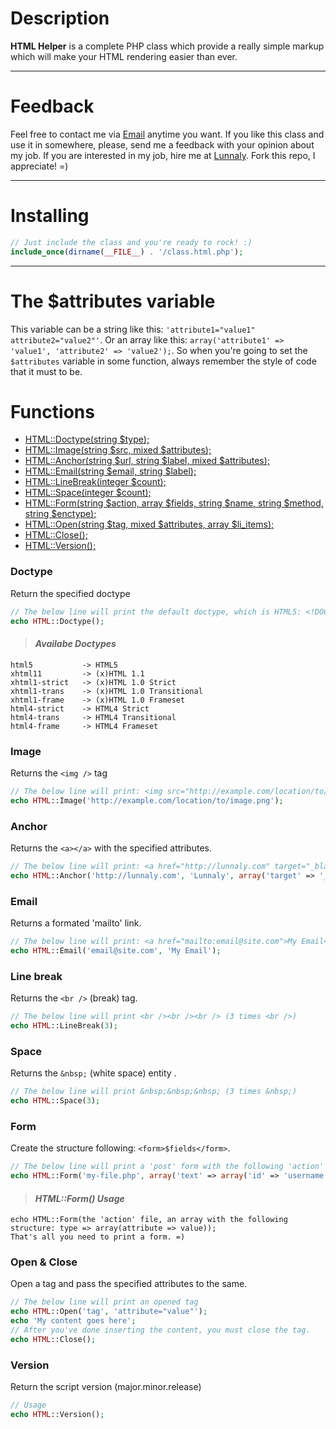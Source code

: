 # Description

 **HTML Helper** is a complete PHP class which provide a really simple markup which will make your HTML rendering easier than ever.

----------

# Feedback
 Feel free to contact me via [Email](mailto:miranda@lunnaly.com) anytime you want. If you like this class and use it in somewhere, please, send me a feedback with your opinion about my job. If you are interested in my job, hire me at [Lunnaly](http://lunnaly.com "Lunnaly's Website"). Fork this repo, I appreciate! =)

----------

# Installing
```php
// Just include the class and you're ready to rock! :)
include_once(dirname(__FILE__) . '/class.html.php');
```

----------

# The $attributes variable
This variable can be a string like this: `'attribute1="value1" attribute2="value2"'`.
Or an array like this: `array('attribute1' => 'value1', 'attribute2' => 'value2');`.
So when you're going to set the `$attributes` variable in some function, always remember the style of code that it must to be.

# Functions
* [HTML::Doctype(string $type);](#doctype)
* [HTML::Image(string $src, mixed $attributes);](#image)
* [HTML::Anchor(string $url, string $label, mixed $attributes);](#anchor)
* [HTML::Email(string $email, string $label);](#email)
* [HTML::LineBreak(integer $count);](#linebreak)
* [HTML::Space(integer $count);](#space)
* [HTML::Form(string $action, array $fields, string $name, string $method, string $enctype);](#form)
* [HTML::Open(string $tag, mixed $attributes, array $li_items);](#openclose)
* [HTML::Close();](#open--close)
* [HTML::Version();](#version)

### Doctype
Return the specified doctype

```php
// The below line will print the default doctype, which is HTML5: <!DOCTYPE html>
echo HTML::Doctype();
```

>#### _Availabe Doctypes_
```
html5			-> HTML5
xhtml11			-> (x)HTML 1.1
xhtml1-strict 	-> (x)HTML 1.0 Strict
xhtml1-trans 	-> (x)HTML 1.0 Transitional
xhtml1-frame 	-> (x)HTML 1.0 Frameset
html4-strict	-> HTML4 Strict
html4-trans		-> HTML4 Transitional
html4-frame		-> HTML4 Frameset
```

### Image
Returns the `<img />` tag

```php
// The below line will print: <img src="http://example.com/location/to/image.png" border="0" />
echo HTML::Image('http://example.com/location/to/image.png');
```

### Anchor
Returns the `<a></a>` with the specified attributes.

```php
// The below line will print: <a href="http://lunnaly.com" target="_blank" title="Visit Lunnaly's Website">Lunnaly</a>
echo HTML::Anchor('http://lunnaly.com', 'Lunnaly', array('target' => '_blank', 'title' => 'Visit Lunnaly\'s Website'));
```

### Email
Returns a formated 'mailto' link.

```php
// The below line will print: <a href="mailto:email@site.com">My Email</a>
echo HTML::Email('email@site.com', 'My Email');
```

### Line break
Returns the `<br />` (break) tag.

```php
// The below line will print <br /><br /><br /> (3 times <br />)
echo HTML::LineBreak(3);
```

### Space
Returns the `&nbsp;` (white space) entity .

```php
// The below line will print &nbsp;&nbsp;&nbsp; (3 times &nbsp;)
echo HTML::Space(3);
```

### Form
Create the structure following: `<form>$fields</form>`.

```php
// The below line will print a 'post' form with the following 'action' attribute: 'my-file.php' and 2 fields which are: 'username' and 'password'.
echo HTML::Form('my-file.php', array('text' => array('id' => 'username', 'name' => 'username', 'placeholder' => 'I\'m a text field! =)'), 'password' => array('id' => 'password', 'name' => 'password', 'placeholder' => 'I\'m a password input! =)')));
```

> #### _HTML::Form() Usage_
```
echo HTML::Form(the 'action' file, an array with the following structure: type => array(attribute => value));
That's all you need to print a form. =)
```

### Open & Close
Open a tag and pass the specified attributes to the same.

```php
// The below line will print an opened tag
echo HTML::Open('tag', 'attribute="value"');
echo 'My content goes here';
// After you've done inserting the content, you must close the tag.
echo HTML::Close();
```

### Version
Return the script version (major.minor.release)

```php
// Usage
echo HTML::Version();
```